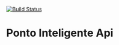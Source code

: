 [![Build Status](https://travis-ci.org/cristianbatista/ponto-inteligente-api.svg?branch=master)](https://travis-ci.org/cristianbatista/ponto-inteligente-api)
# Ponto Inteligente Api